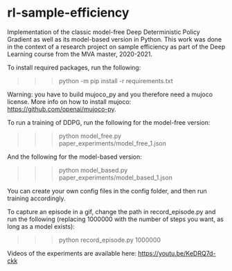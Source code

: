 # rl-sample-efficiency
Implementation of the classic model-free Deep Deterministic Policy Gradient as
well as its model-based version in Python. This work was done in the context of
a research project on sample efficiency as part of the Deep Learning course
from the MVA master, 2020-2021.

To install required packages, run the following:
>>> python -m pip install -r requirements.txt

Warning: you have to build mujoco_py and you therefore need a mujoco license.
More info on how to install mujoco: https://github.com/openai/mujoco-py.

To run a training of DDPG, run the following for the model-free version:
>>> python model_free.py paper_experiments/model_free_1.json

And the following for the model-based version:
>>> python model_based.py paper_experiments/model_based_1.json

You can create your own config files in the config folder, and then run
training accordingly.

To capture an episode in a gif, change the path in record_episode.py and run the
following (replacing 1000000 with the number of steps you want, as long as a
model exists):
>>> python record_episode.py 1000000

Videos of the experiments are available here: https://youtu.be/KeDRQ7d-ckk